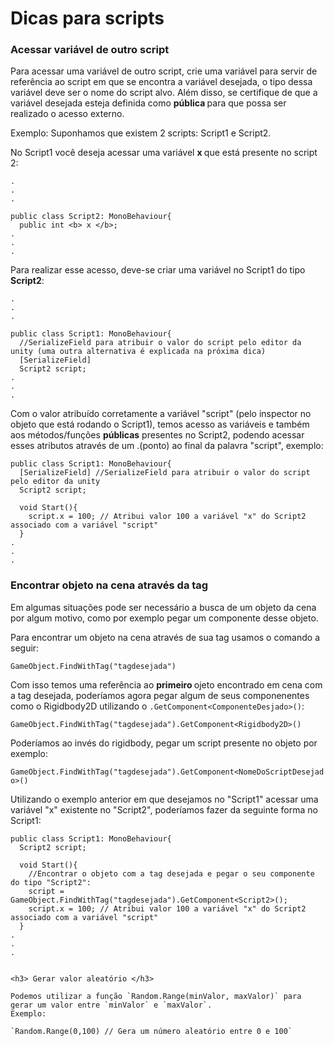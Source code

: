 # Dicas para scripts

<h3> Acessar variável de outro script </h3>

Para acessar uma variável de outro script, crie uma variável para servir de referência ao script em que se encontra a variável desejada, o tipo dessa variável deve ser o nome do script alvo. Além disso, se certifique de que a variável desejada esteja definida como <b> pública </b> para que possa ser realizado o acesso externo.

Exemplo:
Suponhamos que existem 2 scripts: Script1 e Script2. 

No Script1 você deseja acessar uma variável <b> x </b> que está presente no script 2:

```
.
.
.

public class Script2: MonoBehaviour{
  public int <b> x </b>;
.
.
.
```

Para realizar esse acesso, deve-se criar uma variável no Script1 do tipo <b>Script2</b>:

```
.
.
.

public class Script1: MonoBehaviour{
  //SerializeField para atribuir o valor do script pelo editor da unity (uma outra alternativa é explicada na próxima dica)
  [SerializeField] 
  Script2 script;
.
.
.
```

Com o valor atribuído corretamente a variável "script" (pelo inspector no objeto que está rodando o Script1), temos acesso as variáveis e também aos métodos/funções <b>públicas</b> presentes no Script2, podendo acessar esses atributos através de um .(ponto) ao final da palavra "script", exemplo:

```
public class Script1: MonoBehaviour{
  [SerializeField] //SerializeField para atribuir o valor do script pelo editor da unity
  Script2 script;
  
  void Start(){
    script.x = 100; // Atribui valor 100 a variável "x" do Script2 associado com a variável "script"
  }
.
.
.
```


<h3> Encontrar objeto na cena através da tag </h3>
Em algumas situações pode ser necessário a busca de um objeto da cena por algum motivo, como por exemplo pegar um componente desse objeto.

Para encontrar um objeto na cena através de sua tag usamos o comando a seguir:

`GameObject.FindWithTag("tagdesejada")`

Com isso temos uma referência ao <b> primeiro </b> ojeto encontrado em cena com a tag desejada, poderíamos agora pegar algum de seus componenentes como o Rigidbody2D utilizando o `.GetComponent<ComponenteDesjado>()`:


`GameObject.FindWithTag("tagdesejada").GetComponent<Rigidbody2D>()`

Poderíamos ao invés do rigidbody, pegar um script presente no objeto por exemplo:

`GameObject.FindWithTag("tagdesejada").GetComponent<NomeDoScriptDesejado>()`

Utilizando o exemplo anterior em que desejamos no "Script1" acessar uma variável "x" existente no "Script2", poderíamos fazer da seguinte forma no Script1:

```
public class Script1: MonoBehaviour{
  Script2 script;
  
  void Start(){
    //Encontrar o objeto com a tag desejada e pegar o seu componente do tipo "Script2":
    script = GameObject.FindWithTag("tagdesejada").GetComponent<Script2>(); 
    script.x = 100; // Atribui valor 100 a variável "x" do Script2 associado com a variável "script"
  }
.
.
.


<h3> Gerar valor aleatório </h3>

Podemos utilizar a função `Random.Range(minValor, maxValor)` para gerar um valor entre `minValor` e `maxValor`.
Exemplo:

`Random.Range(0,100) // Gera um número aleatório entre 0 e 100` 
